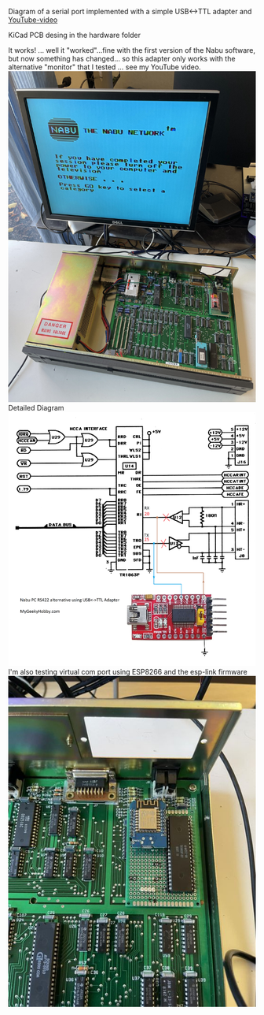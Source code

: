Diagram of a serial port implemented with a simple USB<->TTL adapter and [YouTube-video](https://youtu.be/NxW2GOw5Mqk)

KiCad PCB desing in the hardware folder

It works! ... well it "worked"...fine with the first version of the Nabu software, but now something has changed... so this adapter only works with the alternative "monitor" that I tested ... see my YouTube video.
![NABU-Online](https://github.com/Kris-Sekula/NABU/blob/main/RS422Alternative/NABU_online.jpg)
Detailed Diagram
![USB-serial-Adapter](https://github.com/Kris-Sekula/NABU/blob/main/RS422Alternative/USB_interface.png)
I'm also testing virtual com port using ESP8266 and the esp-link firmware
![esp-link](https://github.com/Kris-Sekula/NABU/blob/main/RS422Alternative/esp-nabu.jpg)






